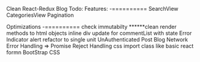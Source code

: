 Clean React-Redux Blog
Todo:
Features:
-==========
SearchView
CategoriesView
Pagination

Optimizations
-==========
check immutabilty
******clean render methods to html objects
inline div update for commentList with state
Error Indicator alert refactor to single unit
UnAuthenticated Post Blog
Network Error Handling => Promise Reject Handling
css import class like basic react formn
BootStrap CSS
